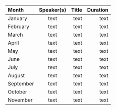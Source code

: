 | Month  | Speaker(s)  | Title | Duration |
| :------------ |:---------------:| -----:| -----:|
| January     | text | text | text | text |
| February    | text | text | text | text |
| March       | text | text | text | text |
| April     | text | text | text | text |
| May    | text | text | text | text |
| June       | text | text | text | text |
| July     | text | text | text | text |
| August    | text | text | text | text |
| September       | text | text | text | text |
| October    | text | text | text | text |
| November    | text | text | text | text |
